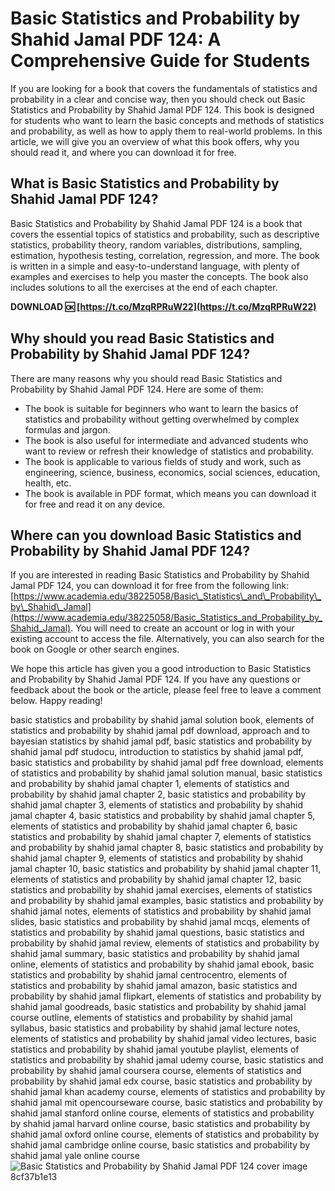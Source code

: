 # Basic Statistics and Probability by Shahid Jamal PDF 124: A Comprehensive Guide for Students
 
If you are looking for a book that covers the fundamentals of statistics and probability in a clear and concise way, then you should check out Basic Statistics and Probability by Shahid Jamal PDF 124. This book is designed for students who want to learn the basic concepts and methods of statistics and probability, as well as how to apply them to real-world problems. In this article, we will give you an overview of what this book offers, why you should read it, and where you can download it for free.
 
## What is Basic Statistics and Probability by Shahid Jamal PDF 124?
 
Basic Statistics and Probability by Shahid Jamal PDF 124 is a book that covers the essential topics of statistics and probability, such as descriptive statistics, probability theory, random variables, distributions, sampling, estimation, hypothesis testing, correlation, regression, and more. The book is written in a simple and easy-to-understand language, with plenty of examples and exercises to help you master the concepts. The book also includes solutions to all the exercises at the end of each chapter.
 
**DOWNLOAD 🆗 [https://t.co/MzqRPRuW22](https://t.co/MzqRPRuW22)**


 
## Why should you read Basic Statistics and Probability by Shahid Jamal PDF 124?
 
There are many reasons why you should read Basic Statistics and Probability by Shahid Jamal PDF 124. Here are some of them:
 
- The book is suitable for beginners who want to learn the basics of statistics and probability without getting overwhelmed by complex formulas and jargon.
- The book is also useful for intermediate and advanced students who want to review or refresh their knowledge of statistics and probability.
- The book is applicable to various fields of study and work, such as engineering, science, business, economics, social sciences, education, health, etc.
- The book is available in PDF format, which means you can download it for free and read it on any device.

## Where can you download Basic Statistics and Probability by Shahid Jamal PDF 124?
 
If you are interested in reading Basic Statistics and Probability by Shahid Jamal PDF 124, you can download it for free from the following link: [https://www.academia.edu/38225058/Basic\_Statistics\_and\_Probability\_by\_Shahid\_Jamal](https://www.academia.edu/38225058/Basic_Statistics_and_Probability_by_Shahid_Jamal). You will need to create an account or log in with your existing account to access the file. Alternatively, you can also search for the book on Google or other search engines.
 
We hope this article has given you a good introduction to Basic Statistics and Probability by Shahid Jamal PDF 124. If you have any questions or feedback about the book or the article, please feel free to leave a comment below. Happy reading!
 
basic statistics and probability by shahid jamal solution book,  elements of statistics and probability by shahid jamal pdf download,  approach and to bayesian statistics by shahid jamal pdf,  basic statistics and probability by shahid jamal pdf studocu,  introduction to statistics by shahid jamal pdf,  basic statistics and probability by shahid jamal pdf free download,  elements of statistics and probability by shahid jamal solution manual,  basic statistics and probability by shahid jamal chapter 1,  elements of statistics and probability by shahid jamal chapter 2,  basic statistics and probability by shahid jamal chapter 3,  elements of statistics and probability by shahid jamal chapter 4,  basic statistics and probability by shahid jamal chapter 5,  elements of statistics and probability by shahid jamal chapter 6,  basic statistics and probability by shahid jamal chapter 7,  elements of statistics and probability by shahid jamal chapter 8,  basic statistics and probability by shahid jamal chapter 9,  elements of statistics and probability by shahid jamal chapter 10,  basic statistics and probability by shahid jamal chapter 11,  elements of statistics and probability by shahid jamal chapter 12,  basic statistics and probability by shahid jamal exercises,  elements of statistics and probability by shahid jamal examples,  basic statistics and probability by shahid jamal notes,  elements of statistics and probability by shahid jamal slides,  basic statistics and probability by shahid jamal mcqs,  elements of statistics and probability by shahid jamal questions,  basic statistics and probability by shahid jamal review,  elements of statistics and probability by shahid jamal summary,  basic statistics and probability by shahid jamal online,  elements of statistics and probability by shahid jamal ebook,  basic statistics and probability by shahid jamal centrocentro,  elements of statistics and probability by shahid jamal amazon,  basic statistics and probability by shahid jamal flipkart,  elements of statistics and probability by shahid jamal goodreads,  basic statistics and probability by shahid jamal course outline,  elements of statistics and probability by shahid jamal syllabus,  basic statistics and probability by shahid jamal lecture notes,  elements of statistics and probability by shahid jamal video lectures,  basic statistics and probability by shahid jamal youtube playlist,  elements of statistics and probability by shahid jamal udemy course,  basic statistics and probability by shahid jamal coursera course,  elements of statistics and probability by shahid jamal edx course,  basic statistics and probability by shahid jamal khan academy course,  elements of statistics and probability by shahid jamal mit opencourseware course,  basic statistics and probability by shahid jamal stanford online course,  elements of statistics and probability by shahid jamal harvard online course,  basic statistics and probability by shahid jamal oxford online course,  elements of statistics and probability by shahid jamal cambridge online course,  basic statistics and probability by shahid jamal yale online course
 ![Basic Statistics and Probability by Shahid Jamal PDF 124 cover image](https://i.imgur.com/8wYwZ4o.jpg) 8cf37b1e13
 
